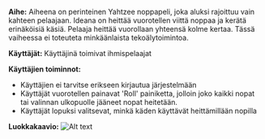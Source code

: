 **Aihe:** Aiheena on perinteinen Yahtzee noppapeli, joka aluksi rajoittuu vain kahteen pelaajaan. Ideana on heittää vuorotellen viittä noppaa ja kerätä erinäköisiä käsiä. Pelaaja heittää vuorollaan yhteensä kolme kertaa. Tässä vaiheessa ei toteuteta minkäänlaista tekoälytoimintoa.

**Käyttäjät:** Käyttäjinä toimivat ihmispelaajat

**Käyttäjien toiminnot:**

 - Käyttäjien ei tarvitse erikseen kirjautua järjestelmään
 - Käyttäjät vuorotellen painavat 'Roll' painiketta, jolloin joko kaikki nopat tai valinnan ulkopuolle jääneet nopat heitetään.
 - Käyttäjät lopuksi valitsevat, minkä käden käyttävät heittämillään nopilla

**Luokkakaavio:**
![Alt text](/Dokumentointi/luokkakaavio.png)

